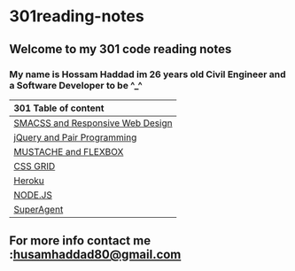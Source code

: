 # 301reading-notes 
 
## Welcome to my 301 code reading notes 

### My name is Hossam Haddad im 26 years old Civil Engineer and a Software Developer to be ^_^ 


| 301 Table of content     |
| :---        | 
|  [SMACSS and Responsive Web Design](https://hossamhaddad.github.io/301reading-notes/class-01) | 
| [jQuery and Pair Programming](https://hossamhaddad.github.io/301reading-notes/class-02) |
|[MUSTACHE and FLEXBOX](https://hossamhaddad.github.io/301reading-notes/class-03)|
| [ CSS GRID ](https://hossamhaddad.github.io/301reading-notes/class-04)|
| [ Heroku ](https://hossamhaddad.github.io/301reading-notes/class-05)|
|[NODE.JS ](https://hossamhaddad.github.io/301reading-notes/class-06)|
|[SuperAgent](https://hossamhaddad.github.io/301reading-notes/class-07)| 


## For more info contact me :husamhaddad80@gmail.com 




